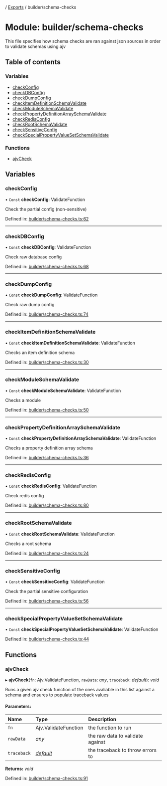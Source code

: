 [](../README.md) / [Exports](../modules.md) / builder/schema-checks

# Module: builder/schema-checks

This file specifies how schema checks are ran against json sources
in order to validate schemas using ajv

## Table of contents

### Variables

- [checkConfig](builder_schema_checks.md#checkconfig)
- [checkDBConfig](builder_schema_checks.md#checkdbconfig)
- [checkDumpConfig](builder_schema_checks.md#checkdumpconfig)
- [checkItemDefinitionSchemaValidate](builder_schema_checks.md#checkitemdefinitionschemavalidate)
- [checkModuleSchemaValidate](builder_schema_checks.md#checkmoduleschemavalidate)
- [checkPropertyDefinitionArraySchemaValidate](builder_schema_checks.md#checkpropertydefinitionarrayschemavalidate)
- [checkRedisConfig](builder_schema_checks.md#checkredisconfig)
- [checkRootSchemaValidate](builder_schema_checks.md#checkrootschemavalidate)
- [checkSensitiveConfig](builder_schema_checks.md#checksensitiveconfig)
- [checkSpecialPropertyValueSetSchemaValidate](builder_schema_checks.md#checkspecialpropertyvaluesetschemavalidate)

### Functions

- [ajvCheck](builder_schema_checks.md#ajvcheck)

## Variables

### checkConfig

• `Const` **checkConfig**: ValidateFunction

Check the partial config (non-sensitive)

Defined in: [builder/schema-checks.ts:62](https://github.com/onzag/itemize/blob/0569bdf2/builder/schema-checks.ts#L62)

___

### checkDBConfig

• `Const` **checkDBConfig**: ValidateFunction

Check raw database config

Defined in: [builder/schema-checks.ts:68](https://github.com/onzag/itemize/blob/0569bdf2/builder/schema-checks.ts#L68)

___

### checkDumpConfig

• `Const` **checkDumpConfig**: ValidateFunction

Check raw dump config

Defined in: [builder/schema-checks.ts:74](https://github.com/onzag/itemize/blob/0569bdf2/builder/schema-checks.ts#L74)

___

### checkItemDefinitionSchemaValidate

• `Const` **checkItemDefinitionSchemaValidate**: ValidateFunction

Checks an item definition schema

Defined in: [builder/schema-checks.ts:30](https://github.com/onzag/itemize/blob/0569bdf2/builder/schema-checks.ts#L30)

___

### checkModuleSchemaValidate

• `Const` **checkModuleSchemaValidate**: ValidateFunction

Checks a module

Defined in: [builder/schema-checks.ts:50](https://github.com/onzag/itemize/blob/0569bdf2/builder/schema-checks.ts#L50)

___

### checkPropertyDefinitionArraySchemaValidate

• `Const` **checkPropertyDefinitionArraySchemaValidate**: ValidateFunction

Checks a property definition array schema

Defined in: [builder/schema-checks.ts:36](https://github.com/onzag/itemize/blob/0569bdf2/builder/schema-checks.ts#L36)

___

### checkRedisConfig

• `Const` **checkRedisConfig**: ValidateFunction

Check redis config

Defined in: [builder/schema-checks.ts:80](https://github.com/onzag/itemize/blob/0569bdf2/builder/schema-checks.ts#L80)

___

### checkRootSchemaValidate

• `Const` **checkRootSchemaValidate**: ValidateFunction

Checks a root schema

Defined in: [builder/schema-checks.ts:24](https://github.com/onzag/itemize/blob/0569bdf2/builder/schema-checks.ts#L24)

___

### checkSensitiveConfig

• `Const` **checkSensitiveConfig**: ValidateFunction

Check the partial sensitive configuration

Defined in: [builder/schema-checks.ts:56](https://github.com/onzag/itemize/blob/0569bdf2/builder/schema-checks.ts#L56)

___

### checkSpecialPropertyValueSetSchemaValidate

• `Const` **checkSpecialPropertyValueSetSchemaValidate**: ValidateFunction

Defined in: [builder/schema-checks.ts:44](https://github.com/onzag/itemize/blob/0569bdf2/builder/schema-checks.ts#L44)

## Functions

### ajvCheck

▸ **ajvCheck**(`fn`: Ajv.ValidateFunction, `rawData`: *any*, `traceback`: [*default*](../classes/builder_traceback.default.md)): *void*

Runs a given ajv check function of the ones avaliable
in this list against a schema and ensures to populate traceback
values

#### Parameters:

Name | Type | Description |
:------ | :------ | :------ |
`fn` | Ajv.ValidateFunction | the function to run   |
`rawData` | *any* | the raw data to validate against   |
`traceback` | [*default*](../classes/builder_traceback.default.md) | the traceback to throw errors to    |

**Returns:** *void*

Defined in: [builder/schema-checks.ts:91](https://github.com/onzag/itemize/blob/0569bdf2/builder/schema-checks.ts#L91)
